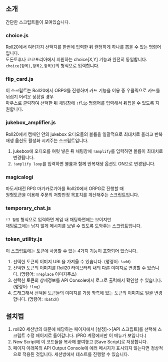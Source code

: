 ## 소개
간단한 스크립트들이 모여있습니다.

### choice.js
Roll20에서 여러가지 선택지를 한번에 입력한 뒤 랜덤하게 하나를 뽑을 수 있는 명령어입니다.  
도돈토후나 코코포리아에서 지원하는 choice[X,Y] 기능과 완전히 동일합니다.
`choice[항목1,항목2,항목3]`의 형식으로 입력합니다.

### flip_card.js
이 스크립트는 Roll20에서 ORPG를 진행하며 카드 기능을 이용 중 우클릭으로 카드를 뒤집기 어려운 상황일 경우  
마우스로 클릭하여 선택한 뒤 채팅창에 `!flip` 명령어를 입력해서 뒤집을 수 있도록 지원합니다.

### jukebox_amplifier.js
Roll20에서 캠페인 안의 jukebox 오디오들의 볼륨을 일괄적으로 최대치로 올리고
반복재생 옵션도 활성화 시켜주는 스크립트입니다.

1. jukebox에 오디오를 여럿 넣은 뒤 채팅창에 `!amplify`를 입력하면 볼륨이 최대치로 변경됩니다.
2. `!amplify loop`를 입력하면 볼륨과 함께 반복재생 옵션도 ON으로 변경됩니다.

### magicalogi
마도서대전 RPG 마기카로기아를 Roll20에서 ORPG로 진행할 때  
원형토큰을 이용해 주문의 저항판정 목표치를 계산해주는 스크립트입니다.

### temporary_chat.js
`!? 할말` 형식으로 입력하면 게임 내 채팅화면에는 보이지만  
채팅로그에는 남지 않게 메시지를 보낼 수 있도록 도와주는 스크립트입니다.

### token_utility.js
이 스크립트에는 토큰에 사용할 수 있는 4가지 기능이 포함되어 있습니다.

1. 선택한 토큰의 이미지 URL을 가져올 수 있습니다. (명령어: `!add`)
2. 선택한 토큰의 이미지를 Roll20 라이브러리 내의 다른 이미지로 변경할 수 있습니다. (명령어: `!replace` 이미지주소)
3. 선택한 토큰의 상세정보를 API Console에서 로그로 출력해서 확인할 수 있습니다. (명령어: `!log`)
4. 드래그해서 선택된 토큰들의 이미지를 가장 좌측에 있는 토큰의 이미지로 일괄 변경합니다. (명령어: `!batch`)

## 설치법
1. roll20 세션방의 대문에 해당하는 페이지에서 [설정]->[API 스크립트]를 선택해 스크립트 수정 페이지로 들어갑니다. (PRO 계정에서만 이 메뉴가 보입니다.)
2. New Script에 이 코드들을 복사해 붙여놓고 [Save Script]로 저장합니다. 
3. 페이지 아래쪽의 API Output Console에 에러 메시지가 표시되지 않는다면 정상적으로 적용된 것입니다. 세션방에서 테스트를 진행할 수 있습니다.